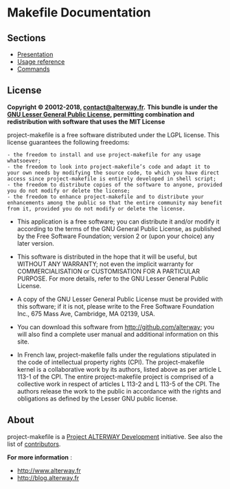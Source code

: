 Makefile Documentation
======================

Sections
--------

* [Presentation](Resources/doc/presentation.md)
* [Usage reference](Resources/doc/usage_reference.md)
* [Commands](Resources/doc/commands.md)

License
-------

**Copyright © 20012-2018, contact@alterway.fr.**
**This bundle is under the [GNU Lesser General Public License](LICENSE), permitting combination and redistribution with software that uses the MIT License**

project-makefile is a free software distributed under the LGPL license. This license guarantees the following freedoms:

```
- the freedom to install and use project-makefile for any usage whatsoever;
- the freedom to look into project-makefile’s code and adapt it to your own needs by modifying the source code, to which you have direct access since project-makefile is entirely developed in shell script;
- the freedom to distribute copies of the software to anyone, provided you do not modify or delete the license;
- the freedom to enhance project-makefile and to distribute your enhancements among the public so that the entire community may benefit from it, provided you do not modify or delete the license.
```

- This application is a free software; you can distribute it and/or modify it according to the terms of the GNU General Public License, as published by the Free Software Foundation; version 2 or (upon your choice) any later version.

- This software is distributed in the hope that it will be useful, but WITHOUT ANY WARRANTY; not even the implicit warranty for COMMERCIALISATION or CUSTOMISATION FOR A PARTICULAR PURPOSE. For more details, refer to the GNU Lesser General Public License.

- A copy of the GNU Lesser General Public License must be provided with this software; if it is not, please write to the Free Software Foundation Inc., 675 Mass Ave, Cambridge, MA 02139, USA.

- You can download this software from http://github.com/alterway; you will also find a complete user manual and additional information on this site.

- In French law, project-makefile falls under the regulations stipulated in the code of intellectual property rights (CPI). The project-makefile kernel is a collaborative work by its authors, listed above as per article L 113-1 of the CPI. The entire project-makefile project is comprised of a collective work in respect of articles L 113-2 and L 113-5 of the CPI. The authors release the work to the public in accordance with the rights and obligations as defined by the Lesser GNU public license.


About
-----

project-makefile is a [Project ALTERWAY Development](https://github.com/alterway) initiative.
See also the list of [contributors](https://github.com/orgs/alterway/people).

**For more information** :
* http://www.alterway.fr
* http://blog.alterway.fr